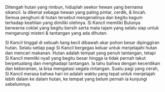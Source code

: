 Ditengah hutan yang rimbun, hiduplah seekor hewan yang bernama sikancil. Ia dikenal sebagai hewan yang paling pintar, cerdik, & lincah. Semua penghuni di hutan tersebut mengenalinya dan begitu kagum terhadap keahlian yang dimiliki olehnya. Si Kancil memiliki Bulunya berwarna coklat yang begitu bersih serta mata tajam yang selalu siap untuk mengarungi misteri & tantangan yang ada dihutan.

Si Kancil tinggal di sebuah liang kecil dibawah akar pohon besar dipinggiran hutan. Selalu setiap pagi Si Kancil bergegas keluar untuk menjelajahi hutan dan mencari makanan. Hutan adalah tempat yang penuh tantangan, tetapi Si Kancil memilki nyali yang begitu besar hingga ia tidak pernah takut berpetualang dan menghadapi tantangan. Ia tahu bahwa dengan kecerdikan dan keberanian, ia bisa mengatasi segala rintangan. Suatu pagi yang cerah, Si Kancil merasa bahwa hari ini adalah waktu yang tepat untuk menjelajah lebih dalam ke dalam hutan, ke tempat yang belum pernah ia kunjungi sebelumnya.
